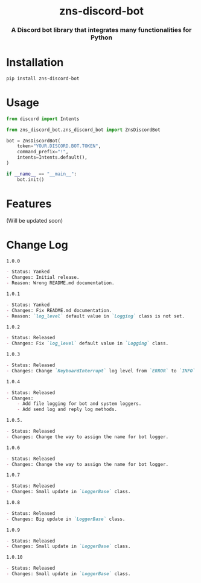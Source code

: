 <h1 align="center">zns-discord-bot</h1>

<h3 align="center">A Discord bot library that integrates many functionalities for Python</h3>

# Installation

```bash
pip install zns-discord-bot
```

# Usage

```python
from discord import Intents

from zns_discord_bot.zns_discord_bot import ZnsDiscordBot

bot = ZnsDiscordBot(
    token="YOUR.DISCORD.BOT.TOKEN",
    command_prefix="!",
    intents=Intents.default(),
)

if __name__ == "__main__":
    bot.init()
```

# Features

(Will be updated soon)

# Change Log

```markdown
1.0.0

- Status: Yanked
- Changes: Initial release.
- Reason: Wrong README.md documentation.

1.0.1

- Status: Yanked
- Changes: Fix README.md documentation.
- Reason: `log_level` default value in `Logging` class is not set.

1.0.2

- Status: Released
- Changes: Fix `log_level` default value in `Logging` class.

1.0.3

- Status: Released
- Changes: Change `KeyboardInterrupt` log level from `ERROR` to `INFO`.

1.0.4

- Status: Released
- Changes:
    - Add file logging for bot and system loggers.
    - Add send log and reply log methods.

1.0.5.

- Status: Released
- Changes: Change the way to assign the name for bot logger.

1.0.6

- Status: Released
- Changes: Change the way to assign the name for bot logger.

1.0.7

- Status: Released
- Changes: Small update in `LoggerBase` class.

1.0.8

- Status: Released
- Changes: Big update in `LoggerBase` class.

1.0.9

- Status: Released
- Changes: Small update in `LoggerBase` class.

1.0.10

- Status: Released
- Changes: Small update in `LoggerBase` class.
```


